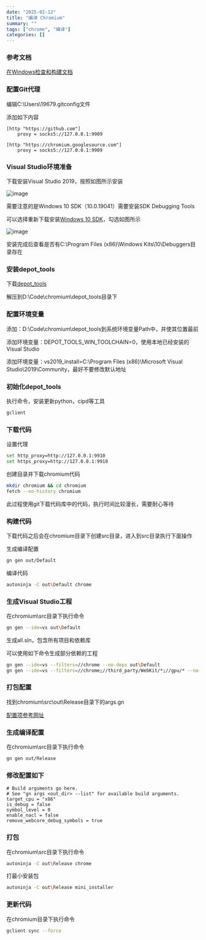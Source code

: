 ```yaml
---
date: "2025-02-12"
title: "编译 Chromium"
summary: ""
tags: ["chrome", "编译"]
categories: []
---
```


### 参考文档

[在Windows检查和构建文档](https://chromium.googlesource.com/chromium/src/+/main/docs/windows_build_instructions.md)

### 配置Git代理

编辑C:\Users\19679\.gitconfig文件

添加如下内容
```gitconfig
[http "https://github.com"]
    proxy = socks5://127.0.0.1:9909
		
[http "https://chromium.googlesource.com"]
    proxy = socks5://127.0.0.1:9909
```

### Visual Studio环境准备

下载安装Visual Studio 2019，按照如图所示安装

![image](https://user-images.githubusercontent.com/20694755/149737181-0c5de1ff-c1ab-4973-9d95-b034755aa5c2.png)

需要注意的是Windows 10 SDK（10.0.19041）需要安装SDK Debugging Tools

可以选择重新下载安装[Windows 10 SDK](https://developer.microsoft.com/en-us/windows/downloads/sdk-archive/)，勾选如图所示

![image](https://user-images.githubusercontent.com/20694755/149737667-e8a5f9d3-33e3-4469-bd88-8fde71057fb7.png)

安装完成后查看是否有C:\Program Files (x86)\Windows Kits\10\Debuggers目录存在

### 安装depot_tools

下载[depot_tools](https://storage.googleapis.com/chrome-infra/depot_tools.zip)

解压到D:\Code\chromium\depot_tools目录下

### 配置环境变量

添加：D:\Code\chromium\depot_tools到系统环境变量Path中，并使其位置最前

添加环境变量：DEPOT_TOOLS_WIN_TOOLCHAIN=0，使用本地已经安装的Visual Studio

添加环境变量：vs2019_install=C:\Program Files (x86)\Microsoft Visual Studio\2019\Community，最好不要修改默认地址

### 初始化depot_tools

执行命令，安装更新python，cipd等工具

```bash
gclient
```

### 下载代码

设置代理

```bash
set http_proxy=http://127.0.0.1:9910
set https_proxy=http://127.0.0.1:9910
```

创建目录并下载chromium代码

```bash
mkdir chromium && cd chromium
fetch --no-history chromium
```

此过程使用git下载代码库中的代码，执行时间比较漫长，需要耐心等待

### 构建代码

下载代码之后会在chromium目录下创建src目录，进入到src目录执行下面操作

生成编译配置

```bash
gn gen out/Default
```

编译代码

```bash
autoninja -C out\Default chrome
```

### 生成Visual Studio工程

在chromium\src目录下执行命令

```bash
gn gen --ide=vs out\Default
```

生成all.sln，包含所有项目和依赖库

可以使用如下命令生成部分依赖的工程

```bash
gn gen --ide=vs --filters=//chrome --no-deps out\Default
gn gen --ide=vs --filters=//chrome;//third_party/WebKit/*;//gpu/* --no-deps out\Default
```

### 打包配置

找到chromium\src\out\Release目录下的args.gn

[配置项参考网址](https://www.chromium.org/developers/gn-build-configuration/)

### 生成编译配置

在chromium\src目录下执行命令

```bash
gn gen out/Release 
```

### 修改配置如下

```gn
# Build arguments go here.
# See "gn args <out_dir> --list" for available build arguments.
target_cpu = "x86"
is_debug = false
symbol_level = 0
enable_nacl = false
remove_webcore_debug_symbols = true
```

### 打包

在chromium\src目录下执行命令

```bash
autoninja -C out\Release chrome
```

打最小安装包

```bash
autoninja -C out\Release mini_installer
```

### 更新代码

在chromium目录下执行命令

```bash
gclient sync --force
```